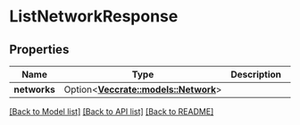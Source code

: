 # ListNetworkResponse

## Properties

Name | Type | Description | Notes
------------ | ------------- | ------------- | -------------
**networks** | Option<[**Vec<crate::models::Network>**](Network.md)> |  | [optional]

[[Back to Model list]](../README.md#documentation-for-models) [[Back to API list]](../README.md#documentation-for-api-endpoints) [[Back to README]](../README.md)


